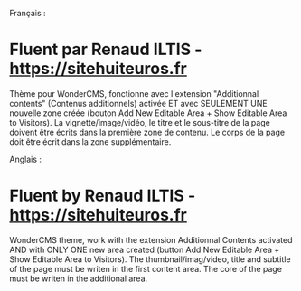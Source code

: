 Français :
# Fluent par Renaud ILTIS - https://sitehuiteuros.fr
Thème pour WonderCMS, fonctionne avec l'extension "Additionnal contents" (Contenus additionnels) activée
ET avec SEULEMENT UNE nouvelle zone créée (bouton Add New Editable Area + Show Editable Area to Visitors).
La vignette/image/vidéo, le titre et le sous-titre de la page doivent être écrits dans la première zone de contenu.
Le corps de la page doit être écrit dans la zone supplémentaire.

Anglais :
# Fluent by Renaud ILTIS - https://sitehuiteuros.fr
WonderCMS theme, work with the extension Additionnal Contents activated
AND with ONLY ONE new area created (button Add New Editable Area + Show Editable Area to Visitors).
The thumbnail/imag/video, title and subtitle of the page must be writen in the first content area.
The core of the page must be writen in the additional area.
